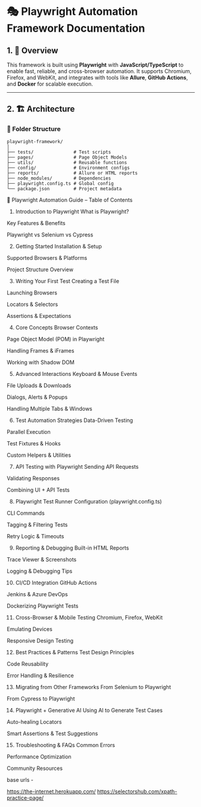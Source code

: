 # 🎭 Playwright Automation Framework Documentation

## 1. 📌 Overview

This framework is built using **Playwright** with **JavaScript/TypeScript** to enable fast, reliable, and cross-browser automation. It supports Chromium, Firefox, and WebKit, and integrates with tools like **Allure**, **GitHub Actions**, and **Docker** for scalable execution.

---

## 2. 🏗️ Architecture

### 🔹 Folder Structure

```
playwright-framework/
│
├── tests/               # Test scripts
├── pages/               # Page Object Models
├── utils/               # Reusable functions
├── config/              # Environment configs
├── reports/             # Allure or HTML reports
├── node_modules/        # Dependencies
├── playwright.config.ts # Global config
└── package.json         # Project metadata

```

📘 Playwright Automation Guide – Table of Contents

1. Introduction to Playwright
   What is Playwright?

Key Features & Benefits

Playwright vs Selenium vs Cypress

2. Getting Started
   Installation & Setup

Supported Browsers & Platforms

Project Structure Overview

3. Writing Your First Test
   Creating a Test File

Launching Browsers

Locators & Selectors

Assertions & Expectations

4. Core Concepts
   Browser Contexts

Page Object Model (POM) in Playwright

Handling Frames & iFrames

Working with Shadow DOM

5. Advanced Interactions
   Keyboard & Mouse Events

File Uploads & Downloads

Dialogs, Alerts & Popups

Handling Multiple Tabs & Windows

6. Test Automation Strategies
   Data-Driven Testing

Parallel Execution

Test Fixtures & Hooks

Custom Helpers & Utilities

7. API Testing with Playwright
   Sending API Requests

Validating Responses

Combining UI + API Tests

8. Playwright Test Runner
   Configuration (playwright.config.ts)

CLI Commands

Tagging & Filtering Tests

Retry Logic & Timeouts

9. Reporting & Debugging
   Built-in HTML Reports

Trace Viewer & Screenshots

Logging & Debugging Tips

10. CI/CD Integration
    GitHub Actions

Jenkins & Azure DevOps

Dockerizing Playwright Tests

11. Cross-Browser & Mobile Testing
    Chromium, Firefox, WebKit

Emulating Devices

Responsive Design Testing

12. Best Practices & Patterns
    Test Design Principles

Code Reusability

Error Handling & Resilience

13. Migrating from Other Frameworks
    From Selenium to Playwright

From Cypress to Playwright

14. Playwright + Generative AI
    Using AI to Generate Test Cases

Auto-healing Locators

Smart Assertions & Test Suggestions

15. Troubleshooting & FAQs
    Common Errors

Performance Optimization

Community Resources

base urls - 

https://the-internet.herokuapp.com/
https://selectorshub.com/xpath-practice-page/


